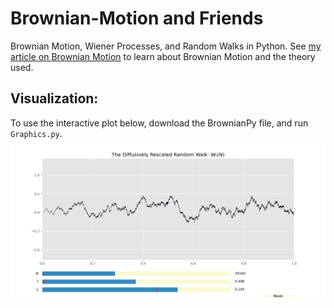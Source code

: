 # Brownian-Motion and Friends
Brownian Motion, Wiener Processes, and Random Walks in Python. See  [my article on Brownian Motion](https://jacobbriones1.github.io/2020/10/09/BrownWiener.html ) to learn about Brownian Motion and the theory used.

## Visualization:
To use the interactive plot below, download the BrownianPy file, and run `Graphics.py`. <br> 
![Interactive Plot (Run Graphics.py)](InteractiveWienerProc.png)
